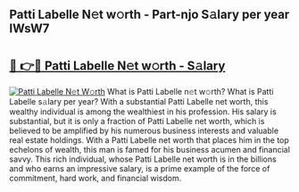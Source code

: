 ## Patti Labelle N𝚎t w𝚘rth - Part-njo S𝚊lary per year lWsW7

# <h2><a href="http://gc457c.nevu.top/?p=Patti+Labelle">🔗 👉🔴 Patti Labelle N𝚎t w𝚘rth - S𝚊lary</a></h2>

[![Patti Labelle N𝚎t W𝚘rth](https://i.imgur.com/Oavwk0R.jpeg)](http://gc457c.nevu.top/?p=Patti+Labelle)
What is Patti Labelle n𝚎t w𝚘rth? What is Patti Labelle s𝚊lary per year?
With a substantial Patti Labelle net worth, this wealthy individual is among the wealthiest in his profession. His salary is substantial, but it is only a fraction of Patti Labelle net worth, which is believed to be amplified by his numerous business interests and valuable real estate holdings. With a Patti Labelle net worth that places him in the top echelons of wealth, this man is famed for his business acumen and financial savvy. This rich individual, whose Patti Labelle net worth is in the billions and who earns an impressive salary, is a prime example of the force of commitment, hard work, and financial wisdom.
